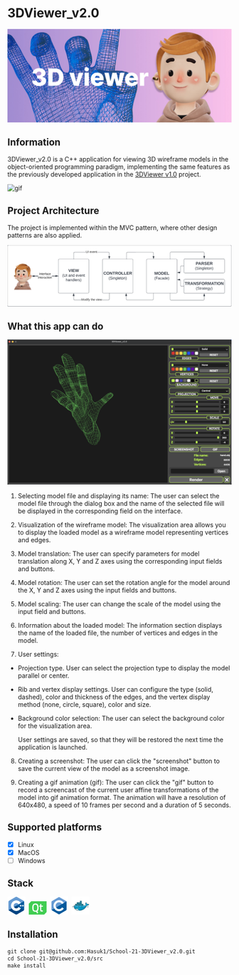 # **3DViewer_v2.0**

![prev](misc/3d3.jpg)

## **Information**

3DViewer_v2.0 is a C++ application for viewing 3D wireframe models in the object-oriented programming paradigm, implementing the same features as the previously developed application in the [3DViewer v1.0](https://github.com/Hasuk1/School-21-3DViewer_v1.0) project.

![gif](misc/gif.gif)

## **Project Architecture**
The project is implemented within the MVC pattern, where other design patterns are also applied.

![diagram](misc/diagram.jpeg)

## **What this app can do**

![screen](misc/screen.png)

1. Selecting model file and displaying its name: The user can select the model file through the dialog box and the name of the selected file will be displayed in the corresponding field on the interface.

2. Visualization of the wireframe model: The visualization area allows you to display the loaded model as a wireframe model representing vertices and edges.

3. Model translation: The user can specify parameters for model translation along X, Y and Z axes using the corresponding input fields and buttons.

4. Model rotation: The user can set the rotation angle for the model around the X, Y and Z axes using the input fields and buttons.

5. Model scaling: The user can change the scale of the model using the input field and buttons.

6. Information about the loaded model: The information section displays the name of the loaded file, the number of vertices and edges in the model.

7. User settings:
 - Projection type. User can select the projection type to display the model parallel or center.

 - Rib and vertex display settings. User can configure the type (solid, dashed), color and thickness of the edges, and the vertex display method (none, circle, square), color and size.

 - Background color selection: The user can select the background color for the visualization area.
 
    User settings are saved, so that they will be restored the next time the application is launched.

8. Creating a screenshot: The user can click the "screenshot" button to save the current view of the model as a screenshot image.

9. Creating a gif animation (gif): The user can click the "gif" button to record a screencast of the current user affine transformations of the model into gif animation format. The animation will have a resolution of 640x480, a speed of 10 frames per second and a duration of 5 seconds.

## **Supported platforms**

- [x] Linux
- [x] MacOS
- [ ] Windows

## **Stack**

<div>
    <img src="https://github.com/devicons/devicon/blob/master/icons/cplusplus/cplusplus-original.svg" title="CPLUS" alt="CPLUS" width="40" height="40"/>&nbsp;
    <img src="misc/2560px-Qt_logo_2016.svg.png" title="CPLUS" alt="CPLUS" width="40" height="30"/>&nbsp;
    <img src="https://github.com/devicons/devicon/blob/master/icons/c/c-original.svg" title="C" alt="C" width="40" height="40"/>&nbsp;
    <img src="https://github.com/devicons/devicon/blob/master/icons/docker/docker-original.svg" title="docker" alt="docker" width="40" height="40"/>
</div>

## **Installation**

```shell
git clone git@github.com:Hasuk1/School-21-3DViewer_v2.0.git
cd School-21-3DViewer_v2.0/src
make install
```